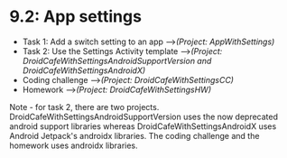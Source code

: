 # 9.2: App settings

* Task 1: Add a switch setting to an app -->*(Project: AppWithSettings)*
* Task 2: Use the Settings Activity template -->*(Project: DroidCafeWithSettingsAndroidSupportVersion and DroidCafeWithSettingsAndroidX)*
* Coding challenge -->*(Project: DroidCafeWithSettingsCC)*
* Homework -->*(Project: DroidCafeWithSettingsHW)*

Note - for task 2, there are two projects. DroidCafeWithSettingsAndroidSupportVersion uses the now deprecated android support libraries whereas DroidCafeWithSettingsAndroidX uses Android Jetpack's androidx libraries. 
The coding challenge and the homework uses androidx libraries.
